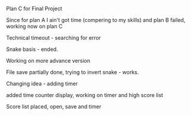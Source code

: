 Plan C for Final Project

Since for plan A I ain't got time (compering to my skills) and plan B failed, working now on plan C

Technical timeout - searching for error

Snake basis - ended. 

Working on more advance version

File save partially done, trying to invert snake - works. 

Changing idea - adding timer

added time counter display, working on timer and high score list

Score list placed, open, save and timer
